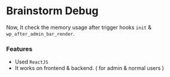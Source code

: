 # Brainstorm Debug
Now, It check the memory usage after trigger hooks `init` & `wp_after_admin_bar_render`.

### Features
- Used `ReactJS`
- It works on frontend & backend. ( for admin & normal users )
